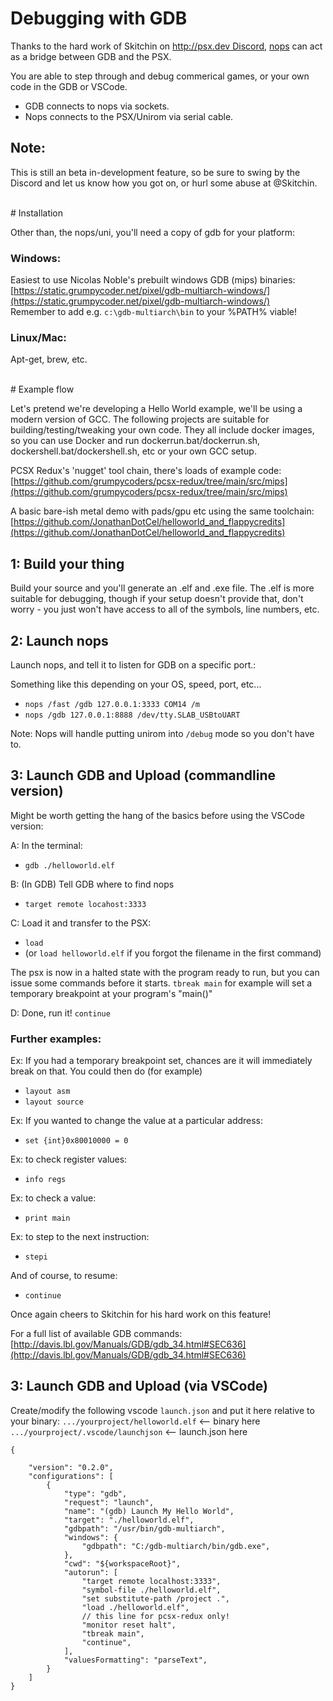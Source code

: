 # Debugging with GDB

Thanks to the hard work of Skitchin on [http://psx.dev Discord](http://psx.dev), [nops](https://github.com/JonathanDotCel/NOTPSXSerial) can act as a bridge between GDB and the PSX.

You are able to step through and debug commerical games, or your own code in the GDB or VSCode.

- GDB connects to nops via sockets.
- Nops connects to the PSX/Unirom via serial cable.

## Note:
This is still an beta in-development feature, so be sure to swing by the Discord and let us know how you got on, or hurl some abuse at @Skitchin.

<br>
# Installation

Other than, the nops/uni, you'll need a copy of gdb for your platform:

### Windows:
Easiest to use Nicolas Noble's prebuilt windows GDB (mips) binaries:
[https://static.grumpycoder.net/pixel/gdb-multiarch-windows/](https://static.grumpycoder.net/pixel/gdb-multiarch-windows/)<br>
Remember to add e.g. `c:\gdb-multiarch\bin` to your %PATH% viable!

### Linux/Mac:
Apt-get, brew, etc.

<br>
# Example flow

Let's pretend we're developing a Hello World example, we'll be using a modern version of GCC.
The following projects are suitable for building/testing/tweaking your own code.
They all include docker images, so you can use Docker and run dockerrun.bat/dockerrun.sh, dockershell.bat/dockershell.sh, etc or your own GCC setup.

PCSX Redux's 'nugget' tool chain, there's loads of example code:
[https://github.com/grumpycoders/pcsx-redux/tree/main/src/mips](https://github.com/grumpycoders/pcsx-redux/tree/main/src/mips)

A basic bare-ish metal demo with pads/gpu etc using the same toolchain:
[https://github.com/JonathanDotCel/helloworld_and_flappycredits](https://github.com/JonathanDotCel/helloworld_and_flappycredits)


## 1: Build your thing

Build your source and you'll generate an .elf and .exe file.
The .elf is more suitable for debugging, though if your setup doesn't provide that, don't worry - you just won't have access to all of the symbols, line numbers, etc.

## 2: Launch nops

Launch nops, and tell it to listen for GDB on a specific port.:

Something like this depending on your OS, speed, port, etc...

- `nops /fast /gdb 127.0.0.1:3333 COM14 /m`
- `nops /gdb 127.0.0.1:8888 /dev/tty.SLAB_USBtoUART`

Note: Nops will handle putting unirom into `/debug` mode so you don't have to.

## 3: Launch GDB and Upload (commandline version)

Might be worth getting the hang of the basics before using the VSCode version:

A: In the terminal:

- `gdb ./helloworld.elf`

B: (In GDB) Tell GDB where to find nops

- `target remote locahost:3333`

C: Load it and transfer to the PSX:

- `load`  
- (or `load helloworld.elf` if you forgot the filename in the first command)

The psx is now in a halted state with the program ready to run, but you can issue some commands before it starts.
`tbreak main` for example will set a temporary breakpoint at your program's "main()"

D: Done, run it!
`continue`

### Further examples:

Ex: If you had a temporary breakpoint set, chances are it will immediately break on that.
You could then do (for example)

- `layout asm`
- `layout source`

Ex: If you wanted to change the value at a particular address:

- `set {int}0x80010000 = 0`

Ex: to check register values:

- `info regs`

Ex: to check a value:

- `print main`

Ex: to step to the next instruction:

- `stepi`

And of course, to resume:

- `continue`

Once again cheers to Skitchin for his hard work on this feature!

For a full list of available GDB commands:
[http://davis.lbl.gov/Manuals/GDB/gdb_34.html#SEC636](http://davis.lbl.gov/Manuals/GDB/gdb_34.html#SEC636)


## 3: Launch GDB and Upload (via VSCode)

Create/modify the following vscode `launch.json` and put it here relative to your binary:
`.../yourproject/helloworld.elf`      <-- binary here
`.../yourproject/.vscode/launchjson`  <-- launch.json here

```
{

    "version": "0.2.0",
    "configurations": [
        {
            "type": "gdb",
            "request": "launch",
            "name": "(gdb) Launch My Hello World",
            "target": "./helloworld.elf",
            "gdbpath": "/usr/bin/gdb-multiarch",
            "windows": {
                "gdbpath": "C:/gdb-multiarch/bin/gdb.exe",
            },
            "cwd": "${workspaceRoot}",
            "autorun": [
                "target remote localhost:3333",
                "symbol-file ./helloworld.elf",
                "set substitute-path /project .",
                "load ./helloworld.elf",
                // this line for pcsx-redux only!
                "monitor reset halt",
                "tbreak main",
                "continue",
            ],
            "valuesFormatting": "parseText",
        }
    ]
}
```



